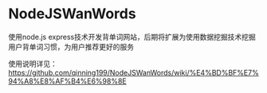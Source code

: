 NodeJSWanWords
==============

使用node.js express技术开发背单词网站，后期将扩展为使用数据挖掘技术挖掘用户背单词习惯，为用户推荐更好的服务


使用说明详见：https://github.com/qinning199/NodeJSWanWords/wiki/%E4%BD%BF%E7%94%A8%E8%AF%B4%E6%98%8E
